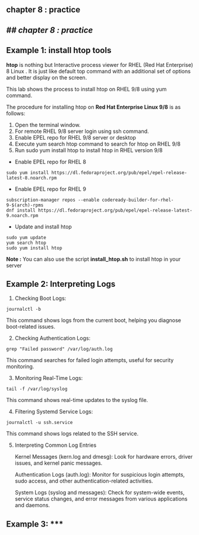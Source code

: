 ## chapter 8 : practice

## _## chapter 8 : practice_

## Example 1: install htop tools
__htop__ is nothing but Interactive process viewer for RHEL (Red Hat Enterprise) 8 Linux . It is just like default top command with an additional set of options and better display on the screen. 

This lab shows the process to install htop on RHEL 9/8 using yum command.

The procedure for installing htop on __Red Hat Enterprise Linux 9/8__ is as follows:

1. Open the terminal window.
2. For remote RHEL 9/8 server login using ssh command.
3. Enable EPEL repo for RHEL 9/8 server or desktop
4. Execute yum search htop command to search for htop on RHEL 9/8
5. Run sudo yum install htop to install htop in RHEL version 9/8

- Enable EPEL repo for RHEL 8
```
sudo yum install https://dl.fedoraproject.org/pub/epel/epel-release-latest-8.noarch.rpm
```

- Enable EPEL repo for RHEL 9
```
subscription-manager repos --enable codeready-builder-for-rhel-9-$(arch)-rpms
dnf install https://dl.fedoraproject.org/pub/epel/epel-release-latest-9.noarch.rpm
```

- Update and install htop
```
sudo yum update
yum search htop
sudo yum install htop
```

__Note :__ You can also use the script __install_htop.sh__ to install htop in your server

## Example 2: Interpreting Logs

1. Checking Boot Logs:

```
journalctl -b
```

This command shows logs from the current boot, helping you diagnose boot-related issues.

2. Checking Authentication Logs:

```
grep "Failed password" /var/log/auth.log
```

This command searches for failed login attempts, useful for security monitoring.

3. Monitoring Real-Time Logs:

```
tail -f /var/log/syslog
```

This command shows real-time updates to the syslog file.

4. Filtering Systemd Service Logs:

```
journalctl -u ssh.service
```
This command shows logs related to the SSH service.

5. Interpreting Common Log Entries

    Kernel Messages (kern.log and dmesg):
        Look for hardware errors, driver issues, and kernel panic messages.

    Authentication Logs (auth.log):
        Monitor for suspicious login attempts, sudo access, and other authentication-related activities.

    System Logs (syslog and messages):
        Check for system-wide events, service status changes, and error messages from various applications and daemons.

## Example 3: ***